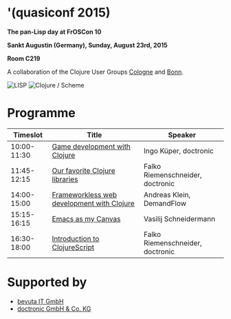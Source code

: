 # '(quasiconf 2015)

**The pan-Lisp day at FrOSCon 10**

**Sankt Augustin (Germany), Sunday, August 23rd, 2015**

__Room C219__

A collaboration of the Clojure User Groups
[Cologne](http://www.meetup.com/clojure-cologne/) and
[Bonn](https://groups.google.com/forum/#!forum/clojure-user-group-bonn).


![LISP](http://www.lisperati.com/lisplogo_flag2_256.png)
![Clojure / Scheme](https://github.com/friemen/cugb/blob/master/scheme%2Bclojure.png)


# Programme


Timeslot | Title | Speaker
--- | --- | ---
10:00-11:30 | [Game development with Clojure](http://programm.froscon.de/2015/events/1634.html) | Ingo Küper, doctronic
11:45-12:15 | [Our favorite Clojure libraries](http://programm.froscon.de/2015/events/1683.html) | Falko Riemenschneider, doctronic
14:00-15:00 | [Frameworkless web development with Clojure](http://programm.froscon.de/2015/events/1635.html) | Andreas Klein, DemandFlow
15:15-16:15 | [Emacs as my Canvas](http://programm.froscon.de/2015/events/1667.html) | Vasilij Schneidermann
16:30-18:00 | [Introduction to ClojureScript](http://programm.froscon.de/2015/events/1636.html) | Falko Riemenschneider, doctronic


# Supported by

* [bevuta IT GmbH](http://www.bevuta.com)
* [doctronic GmbH & Co. KG](http://www.doctronic.de/)

